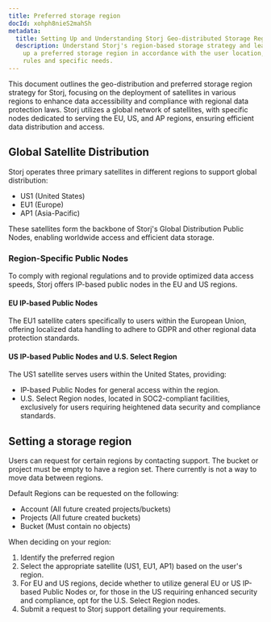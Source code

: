 ```yaml
---
title: Preferred storage region
docId: xohph8nieS2mahSh
metadata:
  title: Setting Up and Understanding Storj Geo-distributed Storage Regions
  description: Understand Storj's region-based storage strategy and learn how to set
    up a preferred storage region in accordance with the user location, data protection
    rules and specific needs.
---
```


This document outlines the geo-distribution and preferred storage region strategy for Storj, focusing on the deployment of satellites in various regions to enhance data accessibility and compliance with regional data protection laws. Storj utilizes a global network of satellites, with specific nodes dedicated to serving the EU, US, and AP regions, ensuring efficient data distribution and access.

## Global Satellite Distribution

Storj operates three primary satellites in different regions to support global distribution:

- US1 (United States)
- EU1 (Europe)
- AP1 (Asia-Pacific)

These satellites form the backbone of Storj's Global Distribution Public Nodes, enabling worldwide access and efficient data storage.

### Region-Specific Public Nodes

To comply with regional regulations and to provide optimized data access speeds, Storj offers IP-based public nodes in the EU and US regions.

#### EU IP-based Public Nodes

The EU1 satellite caters specifically to users within the European Union, offering localized data handling to adhere to GDPR and other regional data protection standards.

#### US IP-based Public Nodes and U.S. Select Region

The US1 satellite serves users within the United States, providing:

- IP-based Public Nodes for general access within the region.
- U.S. Select Region nodes, located in SOC2-compliant facilities, exclusively for users requiring heightened data security and compliance standards.

## Setting a storage region

Users can request for certain regions by contacting support. The bucket or project must be empty to have a region set. There currently is not a way to move data between regions.

Default Regions can be requested on the following:

- Account (All future created projects/buckets)
- Projects (All future created buckets)
- Bucket (Must contain no objects)

When deciding on your region:

1. Identify the preferred region
2. Select the appropriate satellite (US1, EU1, AP1) based on the user's region.
3. For EU and US regions, decide whether to utilize general EU or US IP-based Public Nodes or, for those in the US requiring enhanced security and compliance, opt for the U.S. Select Region nodes.
4. Submit a request to Storj support detailing your requirements.